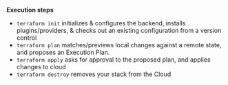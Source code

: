 **Execution steps**

* `terraform init` initializes & configures the backend, installs plugins/providers, & checks out an existing configuration from a version control
* `terraform plan` matches/previews local changes against a remote state, and proposes an Execution Plan.
* `terraform apply` asks for approval to the proposed plan, and applies changes to cloud
* `terraform destroy` removes your stack from the Cloud
